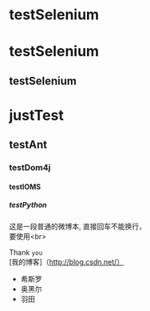 # testSelenium

testSelenium
====

testSelenium
----

# justTest
## testAnt
### testDom4j
#### testIOMS
##### testPython

这是一段普通的微博本,
直接回车不能换行，<br>
要使用\<br>

Thank `you`<br>
[我的博客]（http://blog.csdn.net/）

* 希斯罗
* 奥黑尔
* 羽田
